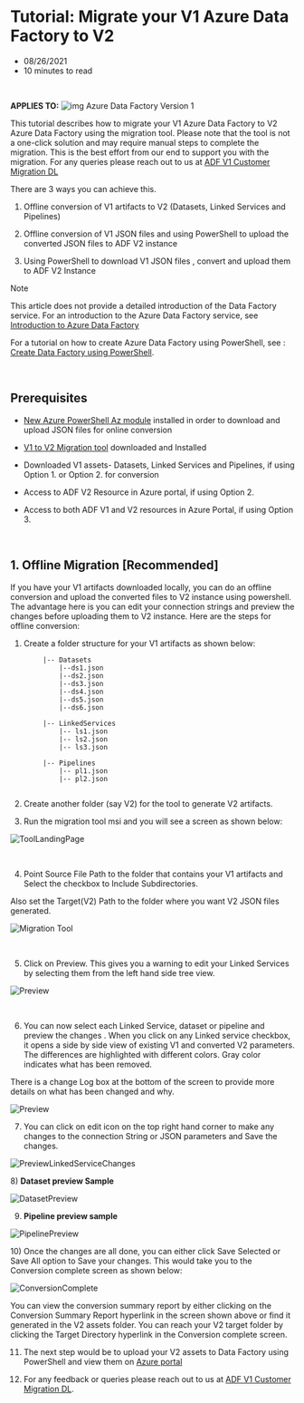 # Tutorial: Migrate your V1 Azure Data Factory to V2

- 08/26/2021
- 10 minutes to read

&nbsp;

**APPLIES TO:** ![img](https://docs.microsoft.com/en-us/azure/data-factory/media/applies-to/yes.png) Azure Data Factory Version 1

This tutorial describes how to migrate your V1 Azure Data Factory to V2 Azure Data Factory using the migration tool. 
Please note that the tool is not a one-click solution and may require manual steps to complete the migration. This is the best effort from our end to support you with the migration. For any queries please reach out to us at [ADF V1 Customer Migration DL](adfcustomermigrate@microsoft.com)

There are 3 ways you can achieve this. 

1. Offline conversion of V1 artifacts to V2 (Datasets, Linked Services and Pipelines)

2. Offline conversion of V1 JSON files and using PowerShell to upload the converted JSON files to ADF V2 instance

3. Using PowerShell to download V1 JSON files , convert and upload them to ADF V2 Instance


Note

This article does not provide a detailed introduction of the Data Factory service. For an introduction to the Azure Data Factory service, see [Introduction to Azure Data Factory](https://docs.microsoft.com/en-us/azure/data-factory/introduction)

For a tutorial on how to create Azure Data Factory using PowerShell, see : [Create Data Factory using PowerShell](https://docs.microsoft.com/en-us/azure/data-factory/quickstart-create-data-factory-powershell).

&nbsp;

## Prerequisites

- [New Azure PowerShell Az module](https://docs.microsoft.com/en-us/powershell/azure/install-az-ps?view=azps-5.0.0) installed in order to download and upload JSON files for online conversion

- [V1 to V2 Migration tool](./migrationtool/AdfUpgrader_20.2.63411.0.msi) downloaded and Installed


- Downloaded V1 assets- Datasets, Linked Services and Pipelines, if using Option 1. or Option 2. for conversion

- Access to ADF V2 Resource in Azure portal, if using Option 2.

- Access to both ADF V1 and V2 resources in Azure Portal, if using Option 3.

&nbsp;  
## 1. Offline Migration [Recommended]

If you have your V1 artifacts downloaded locally, you can do an offline conversion and upload the converted files to V2 instance using powershell. The advantage here is you can edit your connection strings and preview the changes before uploading them to V2 instance. Here are the steps for offline conversion:

1) Create a folder structure for your V1 artifacts as shown below:

```
        |-- Datasets
        	|--ds1.json
        	|--ds2.json
        	|--ds3.json
        	|--ds4.json
        	|--ds5.json
        	|--ds6.json
       
        |-- LinkedServices
        	|-- ls1.json
        	|-- ls2.json
        	|-- ls3.json
        
        |-- Pipelines
            |-- pl1.json
            |-- pl2.json
           
```



2) Create another folder (say V2) for the tool to generate V2 artifacts.

3) Run the migration tool msi and you will see a screen as shown below:

![ToolLandingPage](.attachments/migration-tool-landing-page.png)

&nbsp;

4) Point Source File Path to the folder that contains your V1 artifacts and Select the checkbox to Include Subdirectories.

​Also set the Target(V2) Path to the folder where you want V2 JSON files generated. 

![Migration Tool](.attachments/file-path-migration.png)

&nbsp;

5) Click on Preview. This gives you a warning to edit your Linked Services by selecting them from the left hand side tree view.

![Preview](.attachments/conversion-preview.png)
 
&nbsp;

6) You can now select each Linked Service, dataset or pipeline and preview the changes . When you click on any Linked service checkbox, it opens a side by side view of existing V1 and converted V2 parameters. The differences are highlighted with different colors. Gray color indicates what has been removed. 

There is a change Log box at the bottom of the screen to provide more details on what has been changed and why.


![Preview](.attachments/edit-linked-service.png)


7) You can click on edit icon on the top right hand corner to make any changes to the connection String or JSON parameters and Save the changes.

![PreviewLinkedServiceChanges](.attachments/edit-window-linked-service.png)


​8) **Dataset preview Sample**

![DatasetPreview](.attachments/dataset3-preview.png)


9)	 **Pipeline preview sample**

![PipelinePreview](.attachments/pipeline1-preview.png)


​10)	Once the changes are all done, you can either click Save Selected or Save All option to Save your changes. This would take you to the Conversion complete screen as shown below:

![ConversionComplete](.attachments/conversion-complete.png)


You can view the conversion summary report by either clicking on the Conversion Summary Report hyperlink in the screen shown above or find it generated in the V2 assets folder. You can reach your V2 target folder by clicking the Target Directory hyperlink in the Conversion complete screen.
  &nbsp;   

11) The next step would be to upload your V2 assets to Data Factory using PowerShell and view them on [Azure portal](https://portal.azure.com/)

12) For any feedback or queries please reach out to us at [ADF V1 Customer Migration DL](adfcustomermigrate@microsoft.com).







